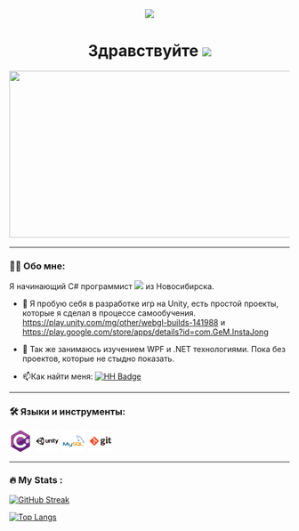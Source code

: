 <div id="header" align="center">
  <img src="https://media.giphy.com/media/M9gbBd9nbDrOTu1Mqx/giphy.gif" width="100"/>
  
  <h1>
    Здравствуйте 
    <img src="https://media.giphy.com/media/hvRJCLFzcasrR4ia7z/giphy.gif" width="30px"/>
  </h1>
</div>
<div align="center">
  <img src="https://media.giphy.com/media/dWesBcTLavkZuG35MI/giphy.gif" width="600" height="300"/>
</div>

---

### :man_technologist: Обо мне:
Я начинающий C# программист <img src="https://media.giphy.com/media/WUlplcMpOCEmTGBtBW/giphy.gif" width="30"> из Новосибирска.
- :telescope: Я пробую себя в разработке игр на Unity, есть простой проекты, которые я сделал в процессе самообучения. https://play.unity.com/mg/other/webgl-builds-141988 и https://play.google.com/store/apps/details?id=com.GeM.InstaJong

- :seedling: Так же занимаюсь изучением WPF и .NET технологиями. Пока без проектов, которые не стыдно показать.

- :mailbox:Как найти меня: [![HH Badge](https://img.shields.io/badge/-hh-red?style=flat&logo=HH&logoColor=white)](https://novosibirsk.hh.ru/resume/b6a2e8f1ff06ca150c0039ed1f4f4b6753724c)

---

### :hammer_and_wrench: Языки и инструменты:
<div>
  <img src="https://github.com/devicons/devicon/blob/master/icons/csharp/csharp-original.svg" title="C#" alt="C#" width="40" height="40"/>&nbsp;
  <img src="https://github.com/devicons/devicon/blob/master/icons/unity/unity-original-wordmark.svg" title="Unity" alt="Unity" width="40" height="40"/>&nbsp;
  <img src="https://github.com/devicons/devicon/blob/master/icons/mysql/mysql-original-wordmark.svg" title="MySQL"  alt="MySQL" width="40" height="40"/>&nbsp;
  <img src="https://github.com/devicons/devicon/blob/master/icons/git/git-original-wordmark.svg" title="Git" **alt="Git" width="40" height="40"/>
</div>

---

### :fire: My Stats :
[![GitHub Streak](http://github-readme-streak-stats.herokuapp.com?user=EgorMak1&date_format=M%20j%5B%2C%20Y%5D)](https://git.io/streak-stats)

[![Top Langs](https://github-readme-stats.vercel.app/api/top-langs/?username=EgorMak1)](https://github.com/anuraghazra/github-readme-stats)

